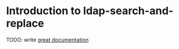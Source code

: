 # Introduction to ldap-search-and-replace

TODO: write [great documentation](http://jacobian.org/writing/what-to-write/)
